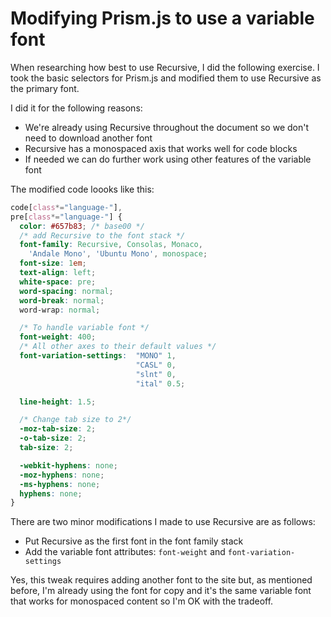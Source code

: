# Modifying Prism.js to use a variable font

When researching how best to use Recursive, I did the following exercise. I took the basic selectors for Prism.js and modified them to use Recursive as the primary font.

I did it for the following reasons:

* We're already using Recursive throughout the document so we don't need to download another font
* Recursive has a monospaced axis that works well for code blocks
* If needed we can do further work using other features of the variable font

The modified code loooks like this:

```css
code[class*="language-"],
pre[class*="language-"] {
  color: #657b83; /* base00 */
  /* add Recursive to the font stack */
  font-family: Recursive, Consolas, Monaco,
    'Andale Mono', 'Ubuntu Mono', monospace;
  font-size: 1em;
  text-align: left;
  white-space: pre;
  word-spacing: normal;
  word-break: normal;
  word-wrap: normal;

  /* To handle variable font */
  font-weight: 400;
  /* All other axes to their default values */
  font-variation-settings:  "MONO" 1,
                            "CASL" 0,
                            "slnt" 0,
                            "ital" 0.5;

  line-height: 1.5;

  /* Change tab size to 2*/
  -moz-tab-size: 2;
  -o-tab-size: 2;
  tab-size: 2;

  -webkit-hyphens: none;
  -moz-hyphens: none;
  -ms-hyphens: none;
  hyphens: none;
}
```

There are two minor modifications I made to use Recursive are as follows:

* Put Recursive as the first font in the font family stack
* Add the variable font attributes: `font-weight` and `font-variation-settings`

Yes, this tweak requires adding another font to the site but, as mentioned before, I'm already using the font for copy and it's the same variable font that works for monospaced content so I'm OK with the tradeoff.
